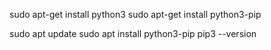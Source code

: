 sudo apt-get install python3
sudo apt-get install python3-pip

sudo apt update
sudo apt install python3-pip
pip3 --version
